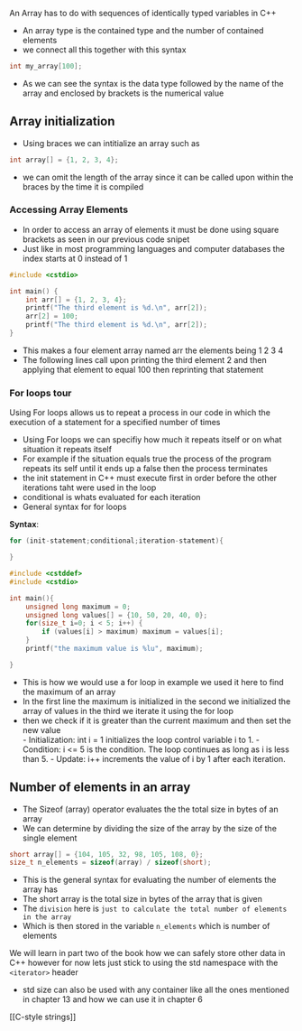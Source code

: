 An Array has to do with sequences of identically typed variables in C++
- An array type is the contained type and the number of contained elements
- we connect all this together with this syntax 

```C++
int my_array[100];
```

- As we can see the syntax is the data type followed by the name of the array and enclosed by brackets is the numerical value

## Array initialization
- Using braces we can intitialize an array such as 

```C++
int array[] = {1, 2, 3, 4};
```

- we can omit the length of the array since it can be called upon within the braces by the time it is compiled

### Accessing Array Elements 
- In order to access an array of elements it must be done using square brackets as seen in our previous code snipet 
- Just like in most programming languages and computer databases the index starts at 0 instead of 1 

```C++
#include <cstdio>

int main() {
    int arr[] = {1, 2, 3, 4};
    printf("The third element is %d.\n", arr[2]);
    arr[2] = 100;
    printf("The third element is %d.\n", arr[2]);
}
```

- This makes a four element array named arr the elements being 1 2 3 4 
- The following lines call upon printing the third element 2 and then applying that element to equal 100 then reprinting that statement 

### For loops tour
Using For loops allows us to repeat a process in our code in which the execution of a statement for a specified number of times 

- Using For loops we can specifiy how much it repeats itself or on what situation it repeats itself 
- For example if the situation equals true the process of the program repeats its self until it ends up a false then the process terminates 
- the init statement in C++ must execute first in order before the other iterations taht were used in the loop
- conditional is whats evaluated for each iteration 
-  General syntax for for loops

**Syntax**:
```C++
for (init-statement;conditional;iteration-statement){

}
```

```C++
#include <cstddef>
#include <cstdio>

int main(){
	unsigned long maximum = 0;
	unsigned long values[] = {10, 50, 20, 40, 0};
	for(size_t i=0; i < 5; i++) {
		if (values[i] > maximum) maximum = values[i];
	}
	printf("the maximum value is %lu", maximum);

}
```

- This is how we would use a for loop in example we used it here to find the maximum of an array
- In the first line the maximum is initialized in the second we initialized the array of values in the third we iterate it using the for loop 
- then we check if it is greater than the current maximum and then set the new value    
		- Initialization: int i = 1 initializes the loop control variable i to 1.
	    - Condition: i <= 5 is the condition. The loop continues as long as i is less than 5.
	    - Update: i++ increments the value of i by 1 after each iteration.


## Number of elements in an array 
- The Sizeof (array) operator evaluates the the total size in bytes of an array 
- We can determine by dividing the size of the array by the size of the single element 

```C++
short array[] = {104, 105, 32, 98, 105, 108, 0};
size_t n_elements = sizeof(array) / sizeof(short);

```

- This is the general syntax for evaluating the number of elements the array has 
- The short array is the total size in bytes of the array that is given 
- The `division` here is `just to calculate the total number of elements in the array `
- Which is then stored in the variable `n_elements` which is number of elements 

We will learn in part two of the book how we can safely store other data in C++ however for now lets just stick to using the std namespace with the `<iterator>` header

- std size can also be used with any container like all the ones mentioned in chapter 13 and how we can use it in chapter 6 

[[C-style strings]]